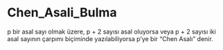 ﻿# Chen_Asali_Bulma

p bir asal sayı olmak üzere, p + 2 sayısı asal oluyorsa veya p + 2 sayısı iki asal sayının çarpımı biçiminde 
yazılabiliyorsa p’ye bir “Chen Asalı” denir.

